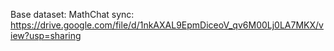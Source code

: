 Base dataset: MathChat sync: https://drive.google.com/file/d/1nkAXAL9EpmDiceoV_qv6M00Lj0LA7MKX/view?usp=sharing
